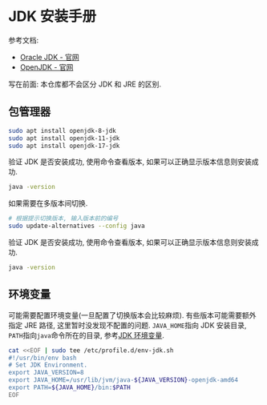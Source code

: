 
# JDK 安装手册

参考文档:

- [Oracle JDK - 官网](https://www.oracle.com/java/)
- [OpenJDK - 官网](https://openjdk.java.net/)

写在前面: 本仓库都不会区分 JDK 和 JRE 的区别.

## 包管理器

```bash
sudo apt install openjdk-8-jdk
sudo apt install openjdk-11-jdk
sudo apt install openjdk-17-jdk
```

验证 JDK 是否安装成功, 使用命令查看版本, 如果可以正确显示版本信息则安装成功.

```bash
java -version
```

如果需要在多版本间切换.

```bash
# 根据提示切换版本, 输入版本前的编号
sudo update-alternatives --config java
```

验证 JDK 是否安装成功, 使用命令查看版本, 如果可以正确显示版本信息则安装成功.

```bash
java -version
```

## 环境变量

可能需要配置环境变量(一旦配置了切换版本会比较麻烦). 有些版本可能需要额外指定 JRE 路径, 这里暂时没发现不配置的问题.
`JAVA_HOME`指向 JDK 安装目录, `PATH`指向`java`命令所在的目录, 参考[JDK 环境变量](https://www.yuque.com/attachments/yuque/0/2022/sh/26002940/1643083448140-5139c455-2ed3-40b8-9360-eb1382fdcfba.sh).

```bash
cat <<EOF | sudo tee /etc/profile.d/env-jdk.sh
#!/usr/bin/env bash
# Set JDK Environment.
export JAVA_VERSION=8
export JAVA_HOME=/usr/lib/jvm/java-${JAVA_VERSION}-openjdk-amd64
export PATH=${JAVA_HOME}/bin:$PATH
EOF
```
